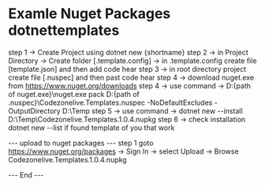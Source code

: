 # Examle Nuget Packages dotnettemplates

step 1 -> Create Project using dotnet new {shortname}
step 2 -> in Project Directory -> Create folder [.template.config] -> in .template.config create file [template.json] and then add code hear
step 3 -> in root directory project create file [.nuspec] and then past code hear
step 4 -> download nuget.exe from https://www.nuget.org/downloads 
step 4 -> use command -> D:\{path of nuget.exe}\nuget.exe pack D:\{path of .nuspec}\Codezonelive.Templates.nuspec -NoDefaultExcludes -OutputDirectory D:\Temp
step 5 -> use command -> dotnet new --install D:\Temp\Codezonelive.Templates.1.0.4.nupkg
step 6 -> check installation dotnet new --list if found template of you that work

--- upload to nuget packages ---
step 1 goto https://www.nuget.org/packages -> Sign In -> select Upload -> Browse Codezonelive.Templates.1.0.4.nupkg



--- End ---
